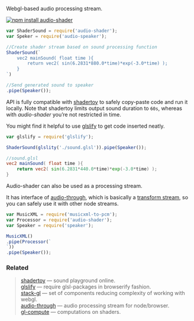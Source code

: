 Webgl-based audio processing stream.

[![npm install audio-shader](https://nodei.co/npm/audio-shader.png?mini=true)](https://npmjs.org/package/audio-shader/)

```js
var ShaderSound = require('audio-shader');
var Speker = require('audio-speaker');

//Create shader stream based on sound processing function
ShaderSound(`
	vec2 mainSound( float time ){
		return vec2( sin(6.2831*880.0*time)*exp(-3.0*time) );
	}
`)

//Send generated sound to speaker
.pipe(Speaker());
```

API is fully compatible with [shadertoy](https://www.shadertoy.com/) to safely copy-paste code and run it locally. Note that shadertoy limits output sound duration to `60s`, whereas with _audio-shader_ you’re not restricted in time.

You might find it helpful to use [glslify](https://www.npmjs.com/package/glslify) to get code inserted neatly.

```js
var glslify = require('glslify');

ShaderSound(glslity('./sound.glsl')).pipe(Speaker());
```

```glsl
//sound.glsl
vec2 mainSound( float time ){
	return vec2( sin(6.2831*440.0*time)*exp(-3.0*time) );
}
```

Audio-shader can also be used as a processing stream.

It has interface of [audio-through](https://github.com/audio-lab/audio-through), which is basically a [transform stream](https://nodejs.org/api/stream.html#stream_class_stream_transform), so you can safely use it with other node streams.

```js
var MusicXML = require('musicxml-to-pcm');
var Processor = require('audio-shader');
var Speaker = require('speaker');

MusicXML()
.pipe(Processor(`
`))
.pipe(Speaker());
```


### Related

> [shadertoy](https://www.shadertoy.com) — sound playground online.<br/>
> [glslify](https://www.npmjs.com/package/glslify) — require glsl-packages in browserify fashion.<br/>
> [stack-gl](http://stack.gl) — set of components reducing complexity of working with webgl.<br/>
> [audio-through](https://github.com/audio-lab/audio-through) — audio processing stream for node/browser.<br/>
> [gl-compute](https://www.npmjs.com/package/gl-compute) — computations on shaders.<br/>
